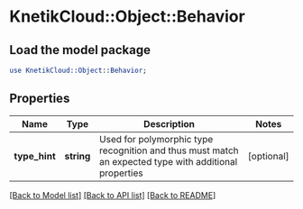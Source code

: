 # KnetikCloud::Object::Behavior

## Load the model package
```perl
use KnetikCloud::Object::Behavior;
```

## Properties
Name | Type | Description | Notes
------------ | ------------- | ------------- | -------------
**type_hint** | **string** | Used for polymorphic type recognition and thus must match an expected type with additional properties | [optional] 

[[Back to Model list]](../README.md#documentation-for-models) [[Back to API list]](../README.md#documentation-for-api-endpoints) [[Back to README]](../README.md)


